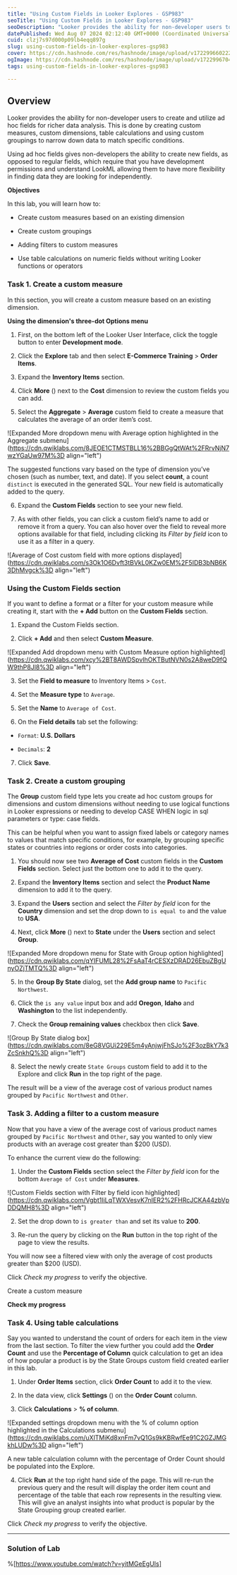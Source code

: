 ```yaml
---
title: "Using Custom Fields in Looker Explores - GSP983"
seoTitle: "Using Custom Fields in Looker Explores - GSP983"
seoDescription: "Looker provides the ability for non-developer users to create and utilize ad hoc fields for richer data analysis. This is done by creating custom measures, "
datePublished: Wed Aug 07 2024 02:12:40 GMT+0000 (Coordinated Universal Time)
cuid: clzj7s97d000p09lb4eqq897g
slug: using-custom-fields-in-looker-explores-gsp983
cover: https://cdn.hashnode.com/res/hashnode/image/upload/v1722996602228/1ff8856f-18bd-4b5e-b764-fbe094746f8f.png
ogImage: https://cdn.hashnode.com/res/hashnode/image/upload/v1722996704342/a65ca858-d877-43ba-9307-1ae30fdb4aea.png
tags: using-custom-fields-in-looker-explores-gsp983

---
```


## **Overview**

Looker provides the ability for non-developer users to create and utilize ad hoc fields for richer data analysis. This is done by creating custom measures, custom dimensions, table calculations and using custom groupings to narrow down data to match specific conditions.

Using ad hoc fields gives non-developers the ability to create new fields, as opposed to regular fields, which require that you have development permissions and understand LookML allowing them to have more flexibility in finding data they are looking for independently.

**Objectives**

In this lab, you will learn how to:

* Create custom measures based on an existing dimension
    
* Create custom groupings
    
* Adding filters to custom measures
    
* Use table calculations on numeric fields without writing Looker functions or operators
    

### **Task 1. Create a custom measure**

In this section, you will create a custom measure based on an existing dimension.

**Using the dimension's three-dot Options menu**

1. First, on the bottom left of the Looker User Interface, click the toggle button to enter **Development mode**.
    
2. Click the **Explore** tab and then select **E-Commerce Training** &gt; **Order Items**.
    
3. Expand the **Inventory Items** section.
    
4. Click **More** () next to the **Cost** dimension to review the custom fields you can add.
    
5. Select the **Aggregate** &gt; **Average** custom field to create a measure that calculates the average of an order item’s cost.
    

![Expanded More dropdown menu with Average option highlighted in the Aggregate submenu](https://cdn.qwiklabs.com/8JEOE1CTMSTBLL16%2BBGgQtWAt%2FRrvNjN7wzYGaUw97M%3D align="left")

The suggested functions vary based on the type of dimension you’ve chosen (such as number, text, and date). If you select **count**, a count `distinct` is executed in the generated SQL. Your new field is automatically added to the query.

6. Expand the **Custom Fields** section to see your new field.
    
7. As with other fields, you can click a custom field’s name to add or remove it from a query. You can also hover over the field to reveal more options available for that field, including clicking its *Filter by field* icon to use it as a filter in a query.
    

![Average of Cost custom field with more options displayed](https://cdn.qwiklabs.com/s3Ok1O6Dvft3tBVkL0KZw0EM%2F5IDB3bNB6K3DhMvgck%3D align="left")

### Using the Custom Fields section

If you want to define a format or a filter for your custom measure while creating it, start with the **\+ Add** button on the **Custom Fields** section.

1. Expand the Custom Fields section.
    
2. Click **\+ Add** and then select **Custom Measure**.
    

![Expanded Add dropdown menu with Custom Measure option highlighted](https://cdn.qwiklabs.com/xcy%2BT8AWDSpvIhOKTButNVN0s2A8weD9fQW9thP8Jl8%3D align="left")

3. Set the **Field to measure** to Inventory Items &gt; `Cost`.
    
4. Set the **Measure type** to `Average`.
    
5. Set the **Name** to `Average of Cost`.
    
6. On the **Field details** tab set the following:
    

* `Format`: **U.S. Dollars**
    
* `Decimals`: **2**
    

7. Click **Save**.
    

### **Task 2. Create a custom grouping**

The **Group** custom field type lets you create ad hoc custom groups for dimensions and custom dimensions without needing to use logical functions in Looker expressions or needing to develop CASE WHEN logic in sql parameters or type: case fields.

This can be helpful when you want to assign fixed labels or category names to values that match specific conditions, for example, by grouping specific states or countries into regions or order costs into categories.

1. You should now see two **Average of Cost** custom fields in the **Custom Fields** section. Select just the bottom one to add it to the query.
    
2. Expand the **Inventory Items** section and select the **Product Name** dimension to add it to the query.
    
3. Expand the **Users** section and select the *Filter by field* icon for the **Country** dimension and set the drop down to `is equal to` and the value to **USA**.
    
4. Next, click **More** () next to **State** under the **Users** section and select **Group**.
    

![Expanded More dropdown menu for State with Group option highlighted](https://cdn.qwiklabs.com/qYIFUML28%2FsAaT4rCESXzDRAD26EbuZBgUnyOZjTMTQ%3D align="left")

5. In the **Group By State** dialog, set the **Add group name** to `Pacific Northwest`.
    
6. Click the `is any value` input box and add **Oregon**, **Idaho** and **Washington** to the list independently.
    
7. Check the **Group remaining values** checkbox then click **Save**.
    

![Group By State dialog box](https://cdn.qwiklabs.com/8eG8VGUi229E5m4yAnjwjFhSJo%2F3ozBkY7k3ZcSnkhQ%3D align="left")

8. Select the newly create `State Groups` custom field to add it to the Explore and click **Run** in the top right of the page.
    

The result will be a view of the average cost of various product names grouped by `Pacific Northwest` and `Other`.

### **Task 3. Adding a filter to a custom measure**

Now that you have a view of the average cost of various product names grouped by `Pacific Northwest` and `Other`, say you wanted to only view products with an average cost greater than $200 (USD).

To enhance the current view do the following:

1. Under the **Custom Fields** section select the *Filter by field* icon for the bottom `Average of Cost` under **Measures**.
    

![Custom Fields section with Filter by field icon highlighted](https://cdn.qwiklabs.com/Vgbt1IiLqTWXVesvK7nIER2%2FHRcJCKA44zbVpDDQMH8%3D align="left")

2. Set the drop down to `is greater than` and set its value to **200**.
    
3. Re-run the query by clicking on the **Run** button in the top right of the page to view the results.
    

You will now see a filtered view with only the average of cost products greater than $200 (USD).

Click *Check my progress* to verify the objective.

Create a custom measure

**Check my progress**

### **Task 4. Using table calculations**

Say you wanted to understand the count of orders for each item in the view from the last section. To filter the view further you could add the **Order Count** and use the **Percentage of Column** quick calculation to get an idea of how popular a product is by the State Groups custom field created earlier in this lab.

1. Under **Order Items** section, click **Order Count** to add it to the view.
    
2. In the data view, click **Settings** () on the **Order Count** column.
    
3. Click **Calculations** &gt; **% of column**.
    

![Expanded settings dropdown menu with the % of column option highlighted in the Calculations submenu](https://cdn.qwiklabs.com/uXlTMiKd8xnFm7vQ1Gs9kKBRwfEe91C2GZJMGkhLUDw%3D align="left")

A new table calculation column with the percentage of Order Count should be populated into the Explore.

4. Click **Run** at the top right hand side of the page. This will re-run the previous query and the result will display the order item count and percentage of the table that each row represents in the resulting view. This will give an analyst insights into what product is popular by the State Grouping group created earlier.
    

Click *Check my progress* to verify the objective.

---

### Solution of Lab

%[https://www.youtube.com/watch?v=yitMGeEgUIs]